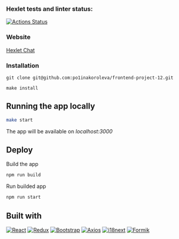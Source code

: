 ### Hexlet tests and linter status:
[![Actions Status](https://github.com/po1inakoroleva/frontend-project-12/actions/workflows/hexlet-check.yml/badge.svg)](https://github.com/po1inakoroleva/frontend-project-12/actions)

### Website
[Hexlet Chat](https://frontend-project-12-peach.vercel.app/)

### Installation
```
git clone git@github.com:po1inakoroleva/frontend-project-12.git
```
```
make install
```
## Running the app locally

```bash
make start
```

The app will be available on _localhost:3000_

## Deploy

Build the app

```bash
npm run build
```

Run builded app

```bash
npm run start
```

## Built with

[![React][React-badge]][React-url]
[![Redux][Redux-badge]][Redux-url]
[![Bootstrap][Bootstrap-badge]][Bootstrap-url]
[![Axios][Axios-badge]][Axios-url]
[![i18next][i18next-badge]][i18next-url]
[![Formik][Formik-badge]][Formik-url]

[React-badge]: https://img.shields.io/badge/React-087ea4?style=flat&logo=react&logoColor=white
[React-url]: https://react.dev

[Redux-badge]: https://img.shields.io/badge/Redux-764abc?style=flat&logo=redux
[Redux-url]: https://redux.js.org

[Bootstrap-badge]: https://img.shields.io/badge/Bootstrap-712CF9?style=flat&logo=bootstrap&logoColor=white
[Bootstrap-url]: https://getbootstrap.com

[i18next-badge]: https://img.shields.io/badge/i18next-26A69A?style=flat&logo=i18next&logoColor=white
[i18next-url]: https://www.i18next.com

[Axios-badge]: https://img.shields.io/badge/Axios-5A29E4?style=flat&logo=axios&logoColor=white
[Axios-url]: https://axios-http.com

[Formik-badge]: https://img.shields.io/badge/Formik-357af3?style=flat&logo=formik
[Formik-url]: https://formik.org
